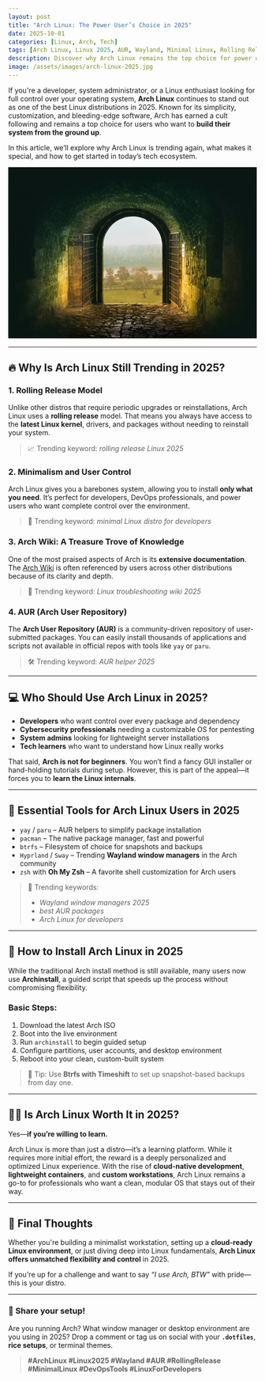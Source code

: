 ```yaml
---
layout: post
title: "Arch Linux: The Power User’s Choice in 2025"
date: 2025-10-01
categories: [Linux, Arch, Tech]
tags: [Arch Linux, Linux 2025, AUR, Wayland, Minimal Linux, Rolling Release, DevOps, Terminal Tools]
description: Discover why Arch Linux remains the top choice for power users and developers in 2025. Learn about its rolling release model, AUR, and customization power.
image: /assets/images/arch-linux-2025.jpg
---
```


If you're a developer, system administrator, or a Linux enthusiast looking for full control over your operating system, **Arch Linux** continues to stand out as one of the best Linux distributions in 2025. Known for its simplicity, customization, and bleeding-edge software, Arch has earned a cult following and remains a top choice for users who want to **build their system from the ground up**.

In this article, we’ll explore why Arch Linux is trending again, what makes it special, and how to get started in today’s tech ecosystem.

<div style="text-align: center;">
<img src="/assets/images/arch.jpg" alt="Arch Linux: The Power User’s Choice in 2025 - chandanadev.com"/>
</div>

---

## 🔥 Why Is Arch Linux Still Trending in 2025?

### 1. Rolling Release Model

Unlike other distros that require periodic upgrades or reinstallations, Arch Linux uses a **rolling release** model. That means you always have access to the **latest Linux kernel**, drivers, and packages without needing to reinstall your system.

> 📈 Trending keyword: *rolling release Linux 2025*

### 2. Minimalism and User Control

Arch Linux gives you a barebones system, allowing you to install **only what you need**. It’s perfect for developers, DevOps professionals, and power users who want complete control over the environment.

> 📌 Trending keyword: *minimal Linux distro for developers*

### 3. Arch Wiki: A Treasure Trove of Knowledge

One of the most praised aspects of Arch is its **extensive documentation**. The [Arch Wiki](https://wiki.archlinux.org/) is often referenced by users across other distributions because of its clarity and depth.

> 📖 Trending keyword: *Linux troubleshooting wiki 2025*

### 4. AUR (Arch User Repository)

The **Arch User Repository (AUR)** is a community-driven repository of user-submitted packages. You can easily install thousands of applications and scripts not available in official repos with tools like `yay` or `paru`.

> 🛠️ Trending keyword: *AUR helper 2025*

---

## 💻 Who Should Use Arch Linux in 2025?

- **Developers** who want control over every package and dependency  
- **Cybersecurity professionals** needing a customizable OS for pentesting  
- **System admins** looking for lightweight server installations  
- **Tech learners** who want to understand how Linux really works  

That said, **Arch is not for beginners**. You won’t find a fancy GUI installer or hand-holding tutorials during setup. However, this is part of the appeal—it forces you to **learn the Linux internals**.

---

## 🧰 Essential Tools for Arch Linux Users in 2025

- `yay` / `paru` – AUR helpers to simplify package installation  
- `pacman` – The native package manager, fast and powerful  
- `btrfs` – Filesystem of choice for snapshots and backups  
- `Hyprland` / `Sway` – Trending **Wayland window managers** in the Arch community  
- `zsh` with **Oh My Zsh** – A favorite shell customization for Arch users  

> 🌟 Trending keywords:
> - *Wayland window managers 2025*  
> - *best AUR packages*  
> - *Arch Linux for developers*

---

## 🚀 How to Install Arch Linux in 2025

While the traditional Arch install method is still available, many users now use **Archinstall**, a guided script that speeds up the process without compromising flexibility.

### Basic Steps:

1. Download the latest Arch ISO  
2. Boot into the live environment  
3. Run `archinstall` to begin guided setup  
4. Configure partitions, user accounts, and desktop environment  
5. Reboot into your clean, custom-built system  

> 🔑 Tip: Use **Btrfs with Timeshift** to set up snapshot-based backups from day one.

---

## 🧑‍💻 Is Arch Linux Worth It in 2025?

Yes—**if you’re willing to learn.**

Arch Linux is more than just a distro—it’s a learning platform. While it requires more initial effort, the reward is a deeply personalized and optimized Linux experience. With the rise of **cloud-native development**, **lightweight containers**, and **custom workstations**, Arch Linux remains a go-to for professionals who want a clean, modular OS that stays out of their way.

---

## 🏁 Final Thoughts

Whether you're building a minimalist workstation, setting up a **cloud-ready Linux environment**, or just diving deep into Linux fundamentals, **Arch Linux offers unmatched flexibility and control** in 2025.

If you're up for a challenge and want to say *“I use Arch, BTW”* with pride—this is your distro.

---

### 📢 Share your setup!

Are you running Arch? What window manager or desktop environment are you using in 2025? Drop a comment or tag us on social with your **`.dotfiles`**, **rice setups**, or terminal themes.

> **#ArchLinux #Linux2025 #Wayland #AUR #RollingRelease #MinimalLinux #DevOpsTools #LinuxForDevelopers**
